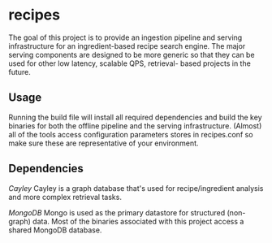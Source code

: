 recipes
=======

The goal of this project is to provide an ingestion pipeline and serving infrastructure
for an ingredient-based recipe search engine. The major serving components are designed
to be more generic so that they can be used for other low latency, scalable QPS, retrieval-
based projects in the future.

Usage
-----
Running the build file will install all required dependencies and build the key binaries for
both the offline pipeline and the serving infrastructure. (Almost) all of the tools access
configuration parameters stores in recipes.conf so make sure these are representative of
your environment.

Dependencies
------------
*Cayley* Cayley is a graph database that's used for recipe/ingredient analysis and more complex
retrieval tasks.

*MongoDB* Mongo is used as the primary datastore for structured (non-graph) data. Most of
the binaries associated with this project access a shared MongoDB database.
